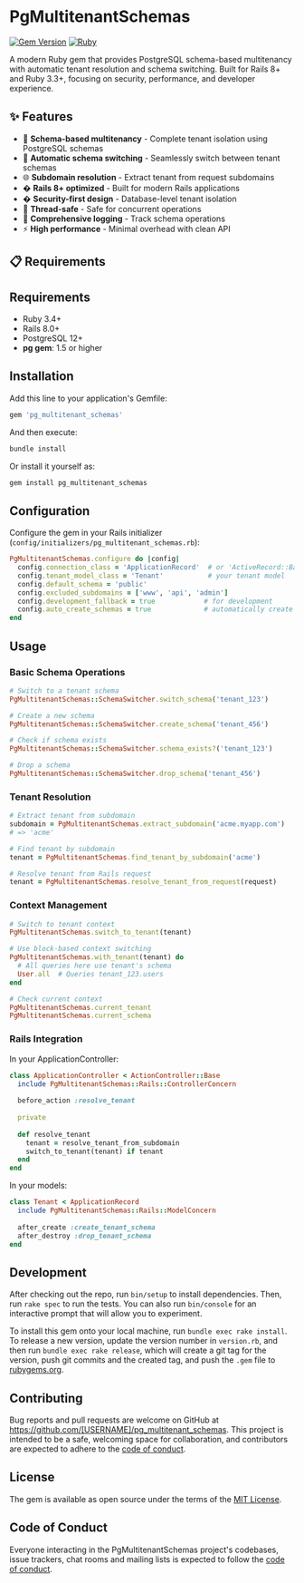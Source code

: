 # PgMultitenantSchemas

[![Gem Version](https://badge.fury.io/rb/pg_multitenant_schemas.svg)](https://badge.fury.io/rb/pg_multitenant_schemas)
[![Ruby](https://github.com/yourusername/pg_multitenant_schemas/actions/workflows/main.yml/badge.svg)](https://github.com/yourusername/pg_multitenant_schemas/actions/workflows/main.yml)

A modern Ruby gem that provides PostgreSQL schema-based multitenancy with automatic tenant resolution and schema switching. Built for Rails 8+ and Ruby 3.3+, focusing on security, performance, and developer experience.

## ✨ Features

- 🏢 **Schema-based multitenancy** - Complete tenant isolation using PostgreSQL schemas
- 🔄 **Automatic schema switching** - Seamlessly switch between tenant schemas  
- 🌐 **Subdomain resolution** - Extract tenant from request subdomains
- � **Rails 8+ optimized** - Built for modern Rails applications
- �️ **Security-first design** - Database-level tenant isolation
- 🧵 **Thread-safe** - Safe for concurrent operations
- 📝 **Comprehensive logging** - Track schema operations
- ⚡ **High performance** - Minimal overhead with clean API

## 📋 Requirements

## Requirements

- Ruby 3.4+
- Rails 8.0+
- PostgreSQL 12+
- **pg gem**: 1.5 or higher

## Installation

Add this line to your application's Gemfile:

```ruby
gem 'pg_multitenant_schemas'
```

And then execute:

```bash
bundle install
```

Or install it yourself as:

```bash
gem install pg_multitenant_schemas
```

## Configuration

Configure the gem in your Rails initializer (`config/initializers/pg_multitenant_schemas.rb`):

```ruby
PgMultitenantSchemas.configure do |config|
  config.connection_class = 'ApplicationRecord'  # or 'ActiveRecord::Base'
  config.tenant_model_class = 'Tenant'           # your tenant model
  config.default_schema = 'public'
  config.excluded_subdomains = ['www', 'api', 'admin']
  config.development_fallback = true            # for development
  config.auto_create_schemas = true             # automatically create missing schemas
end
```

## Usage

### Basic Schema Operations

```ruby
# Switch to a tenant schema
PgMultitenantSchemas::SchemaSwitcher.switch_schema('tenant_123')

# Create a new schema
PgMultitenantSchemas::SchemaSwitcher.create_schema('tenant_456')

# Check if schema exists
PgMultitenantSchemas::SchemaSwitcher.schema_exists?('tenant_123')

# Drop a schema
PgMultitenantSchemas::SchemaSwitcher.drop_schema('tenant_456')
```

### Tenant Resolution

```ruby
# Extract tenant from subdomain
subdomain = PgMultitenantSchemas.extract_subdomain('acme.myapp.com')
# => 'acme'

# Find tenant by subdomain
tenant = PgMultitenantSchemas.find_tenant_by_subdomain('acme')

# Resolve tenant from Rails request
tenant = PgMultitenantSchemas.resolve_tenant_from_request(request)
```

### Context Management

```ruby
# Switch to tenant context
PgMultitenantSchemas.switch_to_tenant(tenant)

# Use block-based context switching
PgMultitenantSchemas.with_tenant(tenant) do
  # All queries here use tenant's schema
  User.all  # Queries tenant_123.users
end

# Check current context
PgMultitenantSchemas.current_tenant
PgMultitenantSchemas.current_schema
```

### Rails Integration

In your ApplicationController:

```ruby
class ApplicationController < ActionController::Base
  include PgMultitenantSchemas::Rails::ControllerConcern
  
  before_action :resolve_tenant
  
  private
  
  def resolve_tenant
    tenant = resolve_tenant_from_subdomain
    switch_to_tenant(tenant) if tenant
  end
end
```

In your models:

```ruby
class Tenant < ApplicationRecord
  include PgMultitenantSchemas::Rails::ModelConcern
  
  after_create :create_tenant_schema
  after_destroy :drop_tenant_schema
end
```

## Development

After checking out the repo, run `bin/setup` to install dependencies. Then, run `rake spec` to run the tests. You can also run `bin/console` for an interactive prompt that will allow you to experiment.

To install this gem onto your local machine, run `bundle exec rake install`. To release a new version, update the version number in `version.rb`, and then run `bundle exec rake release`, which will create a git tag for the version, push git commits and the created tag, and push the `.gem` file to [rubygems.org](https://rubygems.org).

## Contributing

Bug reports and pull requests are welcome on GitHub at https://github.com/[USERNAME]/pg_multitenant_schemas. This project is intended to be a safe, welcoming space for collaboration, and contributors are expected to adhere to the [code of conduct](https://github.com/[USERNAME]/pg_multitenant_schemas/blob/main/CODE_OF_CONDUCT.md).

## License

The gem is available as open source under the terms of the [MIT License](https://opensource.org/licenses/MIT).

## Code of Conduct

Everyone interacting in the PgMultitenantSchemas project's codebases, issue trackers, chat rooms and mailing lists is expected to follow the [code of conduct](https://github.com/[USERNAME]/pg_multitenant_schemas/blob/main/CODE_OF_CONDUCT.md).
